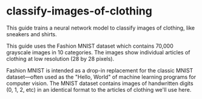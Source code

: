 # classify-images-of-clothing
This guide trains a neural network model to classify images of clothing, like sneakers and shirts.


This guide uses the Fashion MNIST dataset which contains 70,000 grayscale images in 10 categories. The images show individual articles of clothing at low resolution (28 by 28 pixels).
 
Fashion MNIST is intended as a drop-in replacement for the classic MNIST dataset—often used as the "Hello, World" of machine learning programs for computer vision. The MNIST dataset contains images of handwritten digits (0, 1, 2, etc) in an identical format to the articles of clothing we'll use here.
